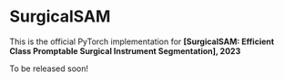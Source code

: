 # SurgicalSAM

This is the official PyTorch implementation for **[SurgicalSAM: Efficient Class Promptable Surgical Instrument Segmentation], 2023**

To be released soon!

